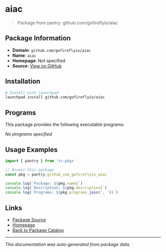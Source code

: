 # aiac

> Package from pantry: github.com/gofireflyio/aiac

## Package Information

- **Domain**: `github.com/gofireflyio/aiac`
- **Name**: `aiac`
- **Homepage**: Not specified
- **Source**: [View on GitHub](https://github.com/pkgxdev/pantry/tree/main/projects/github.com/gofireflyio/aiac/package.yml)

## Installation

```bash
# Install with launchpad
launchpad install github.com/gofireflyio/aiac
```

## Programs

This package provides the following executable programs:

*No programs specified*

## Usage Examples

```typescript
import { pantry } from 'ts-pkgx'

// Access this package
const pkg = pantry.github_com_gofireflyio_aiac

console.log(`Package: ${pkg.name}`)
console.log(`Description: ${pkg.description}`)
console.log(`Programs: ${pkg.programs.join(', ')}`)
```

## Links

- [Package Source](https://github.com/pkgxdev/pantry/tree/main/projects/github.com/gofireflyio/aiac/package.yml)
- [Homepage](#)
- [Back to Package Catalog](../package-catalog.md)

---

*This documentation was auto-generated from package data.*
